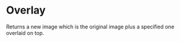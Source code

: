 Overlay
=======

Returns a new image which is the original image plus a specified one overlaid on top.

